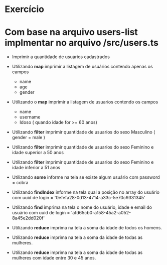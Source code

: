 # Exercício

# Com base na arquivo users-list implmentar no arquivo /src/users.ts

* Imprimir a quantidade de usuários cadastrados
* Utilizando **map** imprimir a listagem de usuários contendo apenas os campos
    * name
    * age
    * gender

* Utilizando o **map** imprimir a listagem de usuarios contendo os campos
    * name 
    * username
    * Idoso ( quando idade for >= 60 anos)

* Utilizando **filter** imprimir quantidade de usuarios do sexo Masculino ( gender = male )

* Utilizando **filter** imprimir quantidade de usuarios do sexo Feminino e idade superior a 50 anos

* Utilizando **filter** imprimir quantidade de usuarios do sexo Feminino e idade inferior a 51 anos

* Utilizando **some** informe na tela se existe algum usuário com password = cobra

* Utilizando **findIndex** informe na tela qual a posição no array do usuário com uuid de login = '0efefa28-0d13-4714-a33c-5e70c9331345'

* Utilizando **find** imprima na tela o nome do usuário, idade e email do usuário com uuid de login = 'afd65cb0-a158-45a2-a052-8a45e2dd020f'

* Utilizando **reduce** imprima na tela a soma da idade de todos os homens.

* Utilizando **reduce** imprima na tela a soma da idade de todas as mulheres.

* Utilizando **reduce** imprima na tela a soma da idade de todas as mulheres com idade entre 30 e 45 anos.